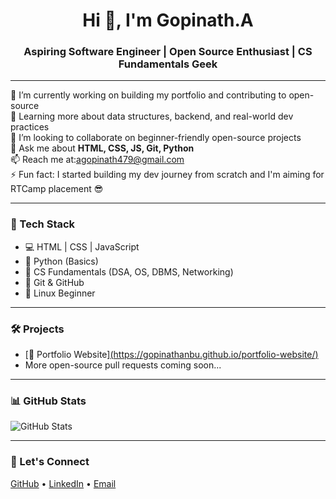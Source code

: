 <h1 align="center">Hi 👋, I'm Gopinath.A</h1>
<h3 align="center">Aspiring Software Engineer | Open Source Enthusiast | CS Fundamentals Geek</h3>

---

🔭 I’m currently working on building my portfolio and contributing to open-source  
🌱 Learning more about data structures, backend, and real-world dev practices  
👯 I’m looking to collaborate on beginner-friendly open-source projects  
💬 Ask me about **HTML, CSS, JS, Git, Python**  
📫 Reach me at:agopinath479@gmail.com  
⚡ Fun fact: I started building my dev journey from scratch and I'm aiming for RTCamp placement 😎  

---

### 🚀 Tech Stack
- 💻 HTML | CSS | JavaScript  
- 🐍 Python (Basics)  
- 🧠 CS Fundamentals (DSA, OS, DBMS, Networking)  
- 🔧 Git & GitHub  
- 🐧 Linux Beginner  

---

### 🛠️ Projects
- [💼 Portfolio Website][(https://gopinathanbu.github.io/portfolio-website/)](https://github.com/Gopinathanbu/Portfolio-Website)
- More open-source pull requests coming soon...

---

### 📊 GitHub Stats
![GitHub Stats](https://github-readme-stats.vercel.app/api?username=Gopinathanbu&show_icons=true&theme=tokyonight)

---

### 🔗 Let's Connect
[GitHub](https://github.com/Gopinathanbu) • [LinkedIn](#) • [Email](mailto:agopinath479@gmail.com)
